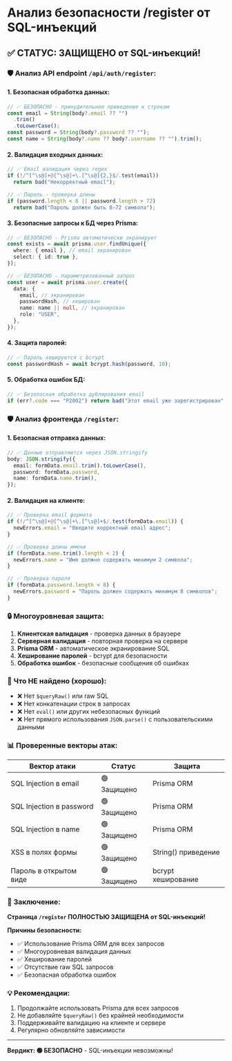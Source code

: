# Анализ безопасности /register от SQL-инъекций

## ✅ СТАТУС: ЗАЩИЩЕНО от SQL-инъекций!

### 🛡️ Анализ API endpoint `/api/auth/register`:

#### 1. **Безопасная обработка данных:**

```typescript
// ✅ БЕЗОПАСНО - принудительное приведение к строкам
const email = String(body?.email ?? "")
  .trim()
  .toLowerCase();
const password = String(body?.password ?? "");
const name = String(body?.name ?? body?.username ?? "").trim();
```

#### 2. **Валидация входных данных:**

```typescript
// ✅ Email валидация через regex
if (!/^[^\s@]+@[^\s@]+\.[^\s@]{2,}$/.test(email))
  return bad("Некорректный email");

// ✅ Пароль - проверка длины
if (password.length < 8 || password.length > 72)
  return bad("Пароль должен быть 8–72 символа");
```

#### 3. **Безопасные запросы к БД через Prisma:**

```typescript
// ✅ БЕЗОПАСНО - Prisma автоматически экранирует
const exists = await prisma.user.findUnique({
  where: { email }, // email экранирован
  select: { id: true },
});

// ✅ БЕЗОПАСНО - параметризованный запрос
const user = await prisma.user.create({
  data: {
    email, // экранирован
    passwordHash, // хеширован
    name: name || null, // экранирован
    role: "USER",
  },
});
```

#### 4. **Защита паролей:**

```typescript
// ✅ Пароль хешируется с bcrypt
const passwordHash = await bcrypt.hash(password, 10);
```

#### 5. **Обработка ошибок БД:**

```typescript
// ✅ Безопасная обработка дублирования email
if (err?.code === "P2002") return bad("Этот email уже зарегистрирован", 409);
```

### 🛡️ Анализ фронтенда `/register`:

#### 1. **Безопасная отправка данных:**

```typescript
// ✅ Данные отправляются через JSON.stringify
body: JSON.stringify({
  email: formData.email.trim().toLowerCase(),
  password: formData.password,
  name: formData.name.trim(),
});
```

#### 2. **Валидация на клиенте:**

```typescript
// ✅ Проверка email формата
if (!/^[^\s@]+@[^\s@]+\.[^\s@]+$/.test(formData.email)) {
  newErrors.email = "Введите корректный email адрес";
}

// ✅ Проверка длины имени
if (formData.name.trim().length < 2) {
  newErrors.name = "Имя должно содержать минимум 2 символа";
}

// ✅ Проверка пароля
if (formData.password.length < 8) {
  newErrors.password = "Пароль должен содержать минимум 8 символов";
}
```

### 🔒 **Многоуровневая защита:**

1. **Клиентская валидация** - проверка данных в браузере
2. **Серверная валидация** - повторная проверка на сервере
3. **Prisma ORM** - автоматическое экранирование SQL
4. **Хеширование паролей** - bcrypt для безопасности
5. **Обработка ошибок** - безопасные сообщения об ошибках

### 🚫 **Что НЕ найдено (хорошо):**

- ❌ Нет `$queryRaw()` или raw SQL
- ❌ Нет конкатенации строк в запросах
- ❌ Нет `eval()` или других небезопасных функций
- ❌ Нет прямого использования `JSON.parse()` с пользовательскими данными

### 📊 **Проверенные векторы атак:**

| Вектор атаки             | Статус      | Защита              |
| ------------------------ | ----------- | ------------------- |
| SQL Injection в email    | 🟢 Защищено | Prisma ORM          |
| SQL Injection в password | 🟢 Защищено | Prisma ORM          |
| SQL Injection в name     | 🟢 Защищено | Prisma ORM          |
| XSS в полях формы        | 🟢 Защищено | String() приведение |
| Пароль в открытом виде   | 🟢 Защищено | bcrypt хеширование  |

### 🎯 **Заключение:**

**Страница `/register` ПОЛНОСТЬЮ ЗАЩИЩЕНА от SQL-инъекций!**

**Причины безопасности:**

- ✅ Использование Prisma ORM для всех запросов
- ✅ Многоуровневая валидация данных
- ✅ Хеширование паролей
- ✅ Отсутствие raw SQL запросов
- ✅ Безопасная обработка ошибок

### 💡 **Рекомендации:**

1. Продолжайте использовать Prisma для всех запросов
2. Не добавляйте `$queryRaw()` без крайней необходимости
3. Поддерживайте валидацию на клиенте и сервере
4. Регулярно обновляйте зависимости

---

**Вердикт: 🟢 БЕЗОПАСНО** - SQL-инъекции невозможны!





